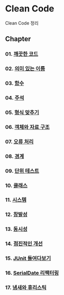 # Clean Code

Clean Code 정리<br>

## Chapter

### 01. [깨끗한 코드](https://github.com/KangJiJi/Study/tree/master/Book/CleanCode/chapter01)

### 02. [의미 있는 이름](https://github.com/KangJiJi/Study/tree/master/Book/CleanCode/chapter02)

### 03. [함수](https://github.com/KangJiJi/Study/tree/master/Book/CleanCode/chapter03)

### 04. [주석](https://github.com/KangJiJi/Study/tree/master/Book/CleanCode/chapter04)

### 05. [형식 맞추기](https://github.com/KangJiJi/Study/tree/master/Book/CleanCode/chapter05)

### 06. [객체와 자료 구조](https://github.com/KangJiJi/Study/tree/master/Book/CleanCode/chapter06)

### 07. [오류 처리](https://github.com/KangJiJi/Study/tree/master/Book/CleanCode/chapter07)

### 08. [경계](https://github.com/KangJiJi/Study/tree/master/Book/CleanCode/chapter08)

### 09. [단위 테스트](https://github.com/KangJiJi/Study/tree/master/Book/CleanCode/chapter09)

### 10. [클래스](https://github.com/KangJiJi/Study/tree/master/Book/CleanCode/chapter10)

### 11. [시스템](https://github.com/KangJiJi/Study/tree/master/Book/CleanCode/chapter11)

### 12. [창발성](https://github.com/KangJiJi/Study/tree/master/Book/CleanCode/chapter12)

### 13. [동시성](https://github.com/KangJiJi/Study/tree/master/Book/CleanCode/chapter13)

### 14. [점진적인 개선](https://github.com/KangJiJi/Study/tree/master/Book/CleanCode/chapter14)

### 15. [JUnit 들여다보기](https://github.com/KangJiJi/Study/tree/master/Book/CleanCode/chapter15)

### 16. [SerialDate 리팩터링](https://github.com/KangJiJi/Study/tree/master/Book/CleanCode/chapter16)

### 17. [냄새와 휴리스틱](https://github.com/KangJiJi/Study/tree/master/Book/CleanCode/chapter17)
